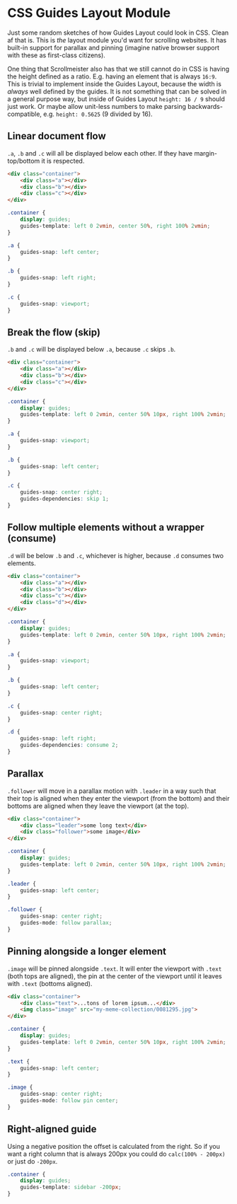 # CSS Guides Layout Module

Just some random sketches of how Guides Layout could look in CSS. Clean af that is. This is _the_ layout module you'd want for scrolling websites. It has built-in support for parallax and pinning (imagine native browser support with these as first-class citizens).

One thing that Scrollmeister also has that we still cannot do in CSS is having the height defined as a ratio. E.g. having an element that is always `16:9`. This is trivial to implement inside the Guides Layout, because the width is _always_ well defined by the guides. It is not something that can be solved in a general purpose way, but inside of Guides Layout `height: 16 / 9` should just work. Or maybe allow unit-less numbers to make parsing backwards-compatible, e.g. `height: 0.5625` (9 divided by 16).

## Linear document flow

`.a`, `.b` and `.c` will all be displayed below each other. If they have margin-top/bottom it is respected.

```html
<div class="container">
	<div class="a"></div>
	<div class="b"></div>
	<div class="c"></div>
</div>
```

```css
.container {
	display: guides;
	guides-template: left 0 2vmin, center 50%, right 100% 2vmin;
}

.a {
	guides-snap: left center;
}

.b {
	guides-snap: left right;
}

.c {
	guides-snap: viewport;
}
```

## Break the flow (skip)

`.b` and `.c` will be displayed below `.a`, because `.c` skips `.b`.

```html
<div class="container">
	<div class="a"></div>
	<div class="b"></div>
	<div class="c"></div>
</div>
```

```css
.container {
	display: guides;
	guides-template: left 0 2vmin, center 50% 10px, right 100% 2vmin;
}

.a {
	guides-snap: viewport;
}

.b {
	guides-snap: left center;
}

.c {
	guides-snap: center right;
	guides-dependencies: skip 1;
}
```

## Follow multiple elements without a wrapper (consume)

`.d` will be below `.b` and `.c`, whichever is higher, because `.d` consumes two elements.

```html
<div class="container">
	<div class="a"></div>
	<div class="b"></div>
	<div class="c"></div>
	<div class="d"></div>
</div>
```

```css
.container {
	display: guides;
	guides-template: left 0 2vmin, center 50% 10px, right 100% 2vmin;
}

.a {
	guides-snap: viewport;
}

.b {
	guides-snap: left center;
}

.c {
	guides-snap: center right;
}

.d {
	guides-snap: left right;
	guides-dependencies: consume 2;
}
```

## Parallax

`.follower` will move in a parallax motion with `.leader` in a way such that their top is aligned when they enter the viewport (from the bottom) and their bottoms are aligned when they leave the viewport (at the top).

```html
<div class="container">
	<div class="leader">some long text</div>
	<div class="follower">some image</div>
</div>
```

```css
.container {
	display: guides;
	guides-template: left 0 2vmin, center 50% 10px, right 100% 2vmin;
}

.leader {
	guides-snap: left center;
}

.follower {
	guides-snap: center right;
	guides-mode: follow parallax;
}
```

## Pinning alongside a longer element

`.image` will be pinned alongside `.text`. It will enter the viewport with `.text` (both tops are aligned), the pin at the center of the viewport until it leaves with `.text` (bottoms aligned).

```html
<div class="container">
	<div class="text">...tons of lorem ipsum...</div>
	<img class="image" src="my-meme-collection/0081295.jpg">
</div>
```

```css
.container {
	display: guides;
	guides-template: left 0 2vmin, center 50% 10px, right 100% 2vmin;
}

.text {
	guides-snap: left center;
}

.image {
	guides-snap: center right;
	guides-mode: follow pin center;
}
```

## Right-aligned guide

Using a negative position the offset is calculated from the right. So if you want a right column that is always 200px you could do `calc(100% - 200px)` or just do `-200px`.

```css
.container {
	display: guides;
	guides-template: sidebar -200px;
}
```
